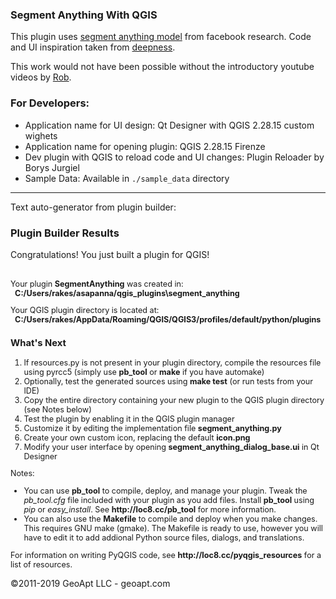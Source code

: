 ### Segment Anything With QGIS

This plugin uses [segment anything model](https://segment-anything.com/) from facebook research. Code and UI inspiration taken from [deepness](https://github.com/INF800/qgis-plugin-deepness).

This work would not have been possible without the introductory youtube videos by [Rob](https://www.youtube.com/watch?v=GccxvQ1ypbc&list=PLNGJFYgJ43Vo2P9Q8TWf7_ApmFDTiW9Ku).

### For Developers:

- Application name for UI design: Qt Designer with QGIS 2.28.15 custom wighets 
- Application name for opening plugin: QGIS 2.28.15 Firenze
- Dev plugin with QGIS to reload code and UI changes: Plugin Reloader by Borys Jurgiel
- Sample Data: Available in `./sample_data` directory

---
Text auto-generator from plugin builder:

<h3>Plugin Builder Results</h3>

Congratulations! You just built a plugin for QGIS!<br/><br />

<div id='help' style='font-size:.9em;'>
Your plugin <b>SegmentAnything</b> was created in:<br>
&nbsp;&nbsp;<b>C:/Users/rakes/asapanna/qgis_plugins\segment_anything</b>
<p>
Your QGIS plugin directory is located at:<br>
&nbsp;&nbsp;<b>C:/Users/rakes/AppData/Roaming/QGIS/QGIS3/profiles/default/python/plugins</b>
<p>
<h3>What's Next</h3>
<ol>
    <li>If resources.py is not present in your plugin directory, compile the resources file using pyrcc5 (simply use <b>pb_tool</b> or <b>make</b> if you have automake)
    <li>Optionally, test the generated sources using <b>make test</b> (or run tests from your IDE)
    <li>Copy the entire directory containing your new plugin to the QGIS plugin directory (see Notes below)
    <li>Test the plugin by enabling it in the QGIS plugin manager
    <li>Customize it by editing the implementation file <b>segment_anything.py</b>
    <li>Create your own custom icon, replacing the default <b>icon.png</b>
    <li>Modify your user interface by opening <b>segment_anything_dialog_base.ui</b> in Qt Designer
</ol>
Notes:
<ul>
    <li>You can use <b>pb_tool</b> to compile, deploy, and manage your plugin. Tweak the <i>pb_tool.cfg</i> file included with your plugin as you add files. Install <b>pb_tool</b> using 
        <i>pip</i> or <i>easy_install</i>. See <b>http://loc8.cc/pb_tool</b> for more information.
    <li>You can also use the <b>Makefile</b> to compile and deploy when you
        make changes. This requires GNU make (gmake). The Makefile is ready to use, however you 
        will have to edit it to add addional Python source files, dialogs, and translations.
</ul>
</div>
<div style='font-size:.9em;'>
<p>
For information on writing PyQGIS code, see <b>http://loc8.cc/pyqgis_resources</b> for a list of resources.
</p>
</div>
<p>
&copy;2011-2019 GeoApt LLC - geoapt.com 
</p
